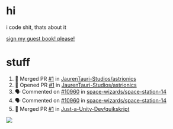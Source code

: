 # hi
i code shit, thats about it

[sign my guest book! please!](https://github.com/Just-a-Unity-Dev/Just-a-Unity-Dev/issues/new?&body=Sign%20my%20guest%20book%20by%20placing%20your%20name%20in%20the%20title,%20how%27d%20you%20get%20to%20this%20page%20and%20why?%20Don%27t%20forget%20you%20have%20an%20entire%20notebook%20in%20your%20hands!)


# stuff
<!--START_SECTION:activity-->
1. 🎉 Merged PR [#1](https://github.com/JaurenTauri-Studios/astrionics/pull/1) in [JaurenTauri-Studios/astrionics](https://github.com/JaurenTauri-Studios/astrionics)
2. 💪 Opened PR [#1](https://github.com/JaurenTauri-Studios/astrionics/pull/1) in [JaurenTauri-Studios/astrionics](https://github.com/JaurenTauri-Studios/astrionics)
3. 🗣 Commented on [#10960](https://github.com/space-wizards/space-station-14/issues/10960) in [space-wizards/space-station-14](https://github.com/space-wizards/space-station-14)
4. 🗣 Commented on [#10960](https://github.com/space-wizards/space-station-14/issues/10960) in [space-wizards/space-station-14](https://github.com/space-wizards/space-station-14)
5. 🎉 Merged PR [#1](https://github.com/Just-a-Unity-Dev/quikskript/pull/1) in [Just-a-Unity-Dev/quikskript](https://github.com/Just-a-Unity-Dev/quikskript)
<!--END_SECTION:activity-->

![](https://github-profile-summary-cards.vercel.app/api/cards/profile-details?username=Just-a-Unity-Dev&theme=solarized_dark)
